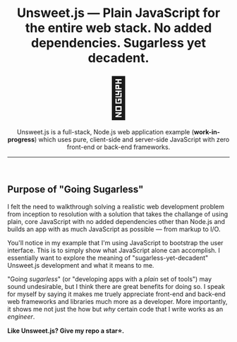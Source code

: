 <h1 align="center">Unsweet.js — Plain JavaScript for the entire web stack. No added dependencies. Sugarless yet decadent. </h1>

<div align="center" style="font-size: 90px;">🍵</div>
<p align="center">
Unsweet.js is a full-stack, Node.js web application example (<b>work-in-progress</b>) which uses pure, client-side and server-side JavaScript with zero front-end or back-end frameworks.
</p>

<hr>
<br>

## Purpose of "Going Sugarless"
I felt the need to walkthrough solving a realistic web development problem from inception to resolution with a solution that takes the challange of using plain, core JavaScript with no added dependencies other than Node.js and builds an app with as much JavaScript as possible — from markup to I/O. 

You'll notice in my example that I'm using JavaScript to bootstrap the user interface. This is to simply show what JavaScript alone can accomplish. I essentially want to explore the meaning of "sugarless-yet-decadent" Unsweet.js development and what it means to me.

"Going *sugarless*" (or "developing apps with a *plain* set of tools") may sound undesirable, but I think there are great benefits for doing so. I speak for myself by saying it makes me truely appreciate front-end and back-end web frameworks and libraries much more as a developer. More importantly, it shows me not just the how but *why* certain code that I write works as an *engineer*. 

**Like Unsweet.js? Give my repo a star⭐.**
